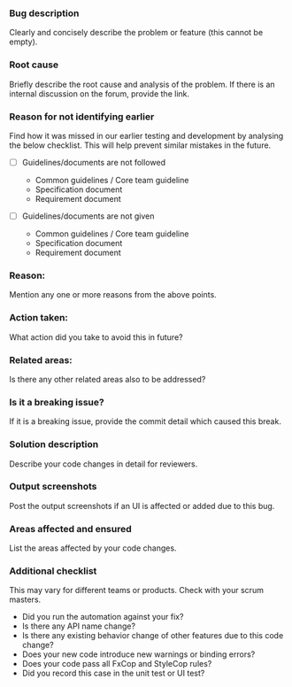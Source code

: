 ### Bug description

Clearly and concisely describe the problem or feature (this cannot be empty).

### Root cause

Briefly describe the root cause and analysis of the problem.
If there is an internal discussion on the forum, provide the link.
### Reason for not identifying earlier

Find how it was missed in our earlier testing and development by analysing the below checklist. This will help prevent similar mistakes in the future. 

 - [ ] Guidelines/documents are not followed

    - Common guidelines / Core team guideline
    - Specification document
    - Requirement document

 - [ ] Guidelines/documents are not given


    - Common guidelines / Core team guideline
    - Specification document
    - Requirement document


### Reason:
Mention any one or more reasons from the above points.

### Action taken:
What action did you take to avoid this in future?

### Related areas:
Is there any other related areas also to be addressed?


### Is it a breaking issue?

If it is a breaking issue, provide the commit detail which caused this break.

### Solution description

Describe your code changes in detail for reviewers.

### Output screenshots

Post the output screenshots if an UI is affected or added due to this bug.
### Areas affected and ensured

List the areas affected by your code changes.

### Additional checklist
This may vary for different teams or products. Check with your scrum masters.

  - Did you run the automation against your fix?
  - Is there any API name change?
  - Is there any existing behavior change of other features due to this code change?
  - Does your new code introduce new warnings or binding errors?
  - Does your code pass all FxCop and StyleCop rules?
  - Did you record this case in the unit test or UI test?